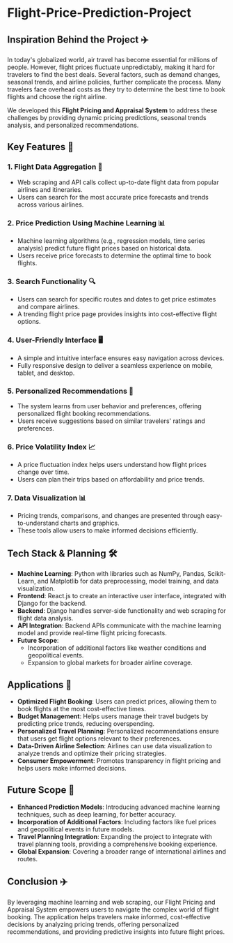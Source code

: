 # Flight-Price-Prediction-Project

## Inspiration Behind the Project ✈️

In today's globalized world, air travel has become essential for millions of people. However, flight prices fluctuate unpredictably, making it hard for travelers to find the best deals. Several factors, such as demand changes, seasonal trends, and airline policies, further complicate the process. Many travelers face overhead costs as they try to determine the best time to book flights and choose the right airline.

We developed this **Flight Pricing and Appraisal System** to address these challenges by providing dynamic pricing predictions, seasonal trends analysis, and personalized recommendations.

## Key Features 🌟

### 1. Flight Data Aggregation 🛬
- Web scraping and API calls collect up-to-date flight data from popular airlines and itineraries.
- Users can search for the most accurate price forecasts and trends across various airlines.

### 2. Price Prediction Using Machine Learning 📊
- Machine learning algorithms (e.g., regression models, time series analysis) predict future flight prices based on historical data.
- Users receive price forecasts to determine the optimal time to book flights.

### 3. Search Functionality 🔍
- Users can search for specific routes and dates to get price estimates and compare airlines.
- A trending flight price page provides insights into cost-effective flight options.

### 4. User-Friendly Interface 🖥️
- A simple and intuitive interface ensures easy navigation across devices.
- Fully responsive design to deliver a seamless experience on mobile, tablet, and desktop.

### 5. Personalized Recommendations 🎯
- The system learns from user behavior and preferences, offering personalized flight booking recommendations.
- Users receive suggestions based on similar travelers' ratings and preferences.

### 6. Price Volatility Index 📈
- A price fluctuation index helps users understand how flight prices change over time.
- Users can plan their trips based on affordability and price trends.

### 7. Data Visualization 📊
- Pricing trends, comparisons, and changes are presented through easy-to-understand charts and graphics.
- These tools allow users to make informed decisions efficiently.

## Tech Stack & Planning 🛠️

- **Machine Learning**: Python with libraries such as NumPy, Pandas, Scikit-Learn, and Matplotlib for data preprocessing, model training, and data visualization.
- **Frontend**: React.js to create an interactive user interface, integrated with Django for the backend.
- **Backend**: Django handles server-side functionality and web scraping for flight data analysis.
- **API Integration**: Backend APIs communicate with the machine learning model and provide real-time flight pricing forecasts.
- **Future Scope**: 
    - Incorporation of additional factors like weather conditions and geopolitical events.
    - Expansion to global markets for broader airline coverage.

## Applications 🎯

- **Optimized Flight Booking**: Users can predict prices, allowing them to book flights at the most cost-effective times.
- **Budget Management**: Helps users manage their travel budgets by predicting price trends, reducing overspending.
- **Personalized Travel Planning**: Personalized recommendations ensure that users get flight options relevant to their preferences.
- **Data-Driven Airline Selection**: Airlines can use data visualization to analyze trends and optimize their pricing strategies.
- **Consumer Empowerment**: Promotes transparency in flight pricing and helps users make informed decisions.

## Future Scope 🚀

- **Enhanced Prediction Models**: Introducing advanced machine learning techniques, such as deep learning, for better accuracy.
- **Incorporation of Additional Factors**: Including factors like fuel prices and geopolitical events in future models.
- **Travel Planning Integration**: Expanding the project to integrate with travel planning tools, providing a comprehensive booking experience.
- **Global Expansion**: Covering a broader range of international airlines and routes.

## Conclusion ✈️

By leveraging machine learning and web scraping, our Flight Pricing and Appraisal System empowers users to navigate the complex world of flight booking. The application helps travelers make informed, cost-effective decisions by analyzing pricing trends, offering personalized recommendations, and providing predictive insights into future flight prices.

